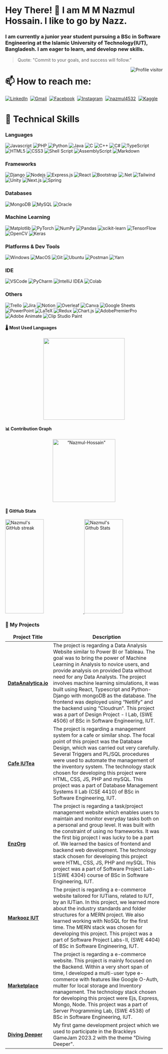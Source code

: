 # Hey There! 👋 I am M M Nazmul Hossain. I like to go by Nazz. 

### I am currently a junior year student pursuing a BSc in Software Engineering at the Islamic University of Technology(IUT), Bangladesh. I am eager to learn, and develop new skills.

> Quote: "Commit to your goals, and success will follow.”

<a href="https://komarev.com/ghpvc/?username=nazmul4532">
  <img align="right" src="https://komarev.com/ghpvc/?username=nazmul4532&label=Visitors&color=0e75b6&style=flat" alt="Profile visitor" />
</a>

# 📫 How to reach me: 
<a href="https://www.linkedin.com/in/nazmul-hossain-165642250/"><img src="https://img.shields.io/badge/linkedin-%230077B5.svg?&style=for-the-badge&logo=linkedin&logoColor=white" alt="LinkedIn" /></a>&nbsp;
<a href="mailto:nazmulhossain@iut-dhaka.edu?subject=Hello%20Nazmul"><img src="https://img.shields.io/badge/gmail-%23D14836.svg?&style=for-the-badge&logo=gmail&logoColor=white" alt="Gmail"/></a>&nbsp;
<a href="https://www.facebook.com/nazmul4532/"><img src="https://img.shields.io/badge/Facebook-%231877F2.svg?style=for-the-badge&logo=Facebook&logoColor=white" alt="Facebook"/></a>&nbsp;
<a href="https://www.instagram.com/nazmul4532"><img src="https://img.shields.io/badge/Instagram-%23E4405F?style=for-the-badge&logo=instagram&logoColor=white" alt="Instagram" /></a>&nbsp;
<a href="https://codeforces.com/profile/nazmul4532" target="_blank"><img src="https://img.shields.io/badge/codeforces-f7c946?&style=for-the-badge&logo=codeforces&logoColor=black" alt="nazmul4532"  /></a>&nbsp;
<a href="https://www.kaggle.com/nazmul4532"><img src="https://img.shields.io/badge/Kaggle-20BEFF?style=for-the-badge&logo=kaggle&logoColor=white" alt="Kaggle" /></a>&nbsp;
<!--<a href="https://leetcode.com/Nazmul4532" target="_blank"><img src="https://img.shields.io/badge/leetcode-a2842e?&style=for-the-badge&logo=leetcode&logoColor=white" alt="nazmul4532"  /></a>&nbsp;-->

# :briefcase: Technical Skills

### Languages
![Javascript](https://img.shields.io/badge/JavaScript-F7DF1E?style=for-the-badge&logo=javascript&logoColor=black)
![PHP](https://img.shields.io/badge/PHP-777BB4?style=for-the-badge&logo=php&logoColor=white)
![Python](https://img.shields.io/badge/Python-3776AB?style=for-the-badge&logo=python&logoColor=white)
![Java](https://img.shields.io/badge/Java-D88736?style=for-the-badge&logo=openjdk&logoColor=black)
![C](https://img.shields.io/badge/C-00599C?style=for-the-badge&logo=c&logoColor=white)
![C++](https://img.shields.io/badge/C%2B%2B-00599C?style=for-the-badge&logo=c%2B%2B&logoColor=white)
![C#](https://img.shields.io/badge/c%23-%23239120.svg?style=for-the-badge&logo=csharp&logoColor=white)
![TypeScript](https://img.shields.io/badge/TypeScript-3178C6?style=for-the-badge&logo=typescript&logoColor=white)
![HTML5](https://img.shields.io/badge/html5-%23E34F26.svg?style=for-the-badge&logo=html5&logoColor=white)
![CSS3](https://img.shields.io/badge/CSS3-1572B6?style=for-the-badge&logo=css3&logoColor=white)
![Shell Script](https://img.shields.io/badge/shell_script-%23121011.svg?style=for-the-badge&logo=gnu-bash&logoColor=white)
![AssemblyScript](https://img.shields.io/badge/assembly%20script-%23000000.svg?style=for-the-badge&logo=assemblyscript&logoColor=white)
![Markdown](https://img.shields.io/badge/markdown-%23000000.svg?style=for-the-badge&logo=markdown&logoColor=white)




### Frameworks
![Django](https://img.shields.io/badge/Django-092E20?style=for-the-badge&logo=django&logoColor=white)
![Nodejs](https://img.shields.io/badge/Nodejs-3C873A?style=for-the-badge&labelColor=black&logo=node.js&logoColor=3C873A)
![Express.js](https://img.shields.io/badge/Express.js-122658?style=for-the-badge&logo=express&logoColor=white)
![React](https://img.shields.io/badge/-React-61DBFB?style=for-the-badge&labelColor=black&logo=react&logoColor=61DBFB)
![Bootstrap](https://img.shields.io/badge/Bootstrap-563D7C?style=for-the-badge&logo=bootstrap&logoColor=white)
![.Net](https://img.shields.io/badge/.NET-5C2D91?style=for-the-badge&logo=.net&logoColor=white)
![Tailwind](https://img.shields.io/badge/Tailwind_CSS-092749?style=for-the-badge&logo=tailwindcss&logoColor=06B6D4&labelColor=000000)
![Unity](https://img.shields.io/badge/Unity-585A5F?style=for-the-badge&logo=unity&logoColor=white)
![Next.js](https://img.shields.io/badge/next.js-000000?style=for-the-badge&logo=nextdotjs&logoColor=white)
![Spring](https://img.shields.io/badge/Spring-6DB33F?style=for-the-badge&logo=spring&logoColor=white)


### Databases
![MongoDB](https://img.shields.io/badge/MongoDB-4EA94B?style=for-the-badge&logo=mongodb&logoColor=white)
![MySQL](https://img.shields.io/badge/MySQL-E1B943?style=for-the-badge&logo=mysql&logoColor=black)
![Oracle](https://img.shields.io/badge/Oracle-F80000?style=for-the-badge&logo=oracle&logoColor=black)


### Machine Learning

![Matplotlib](https://img.shields.io/badge/Matplotlib-%23ffffff.svg?style=for-the-badge&logo=Matplotlib&logoColor=black)
![PyTorch](https://img.shields.io/badge/PyTorch-EE4C2C?style=for-the-badge&logo=pytorch&logoColor=white)
![NumPy](https://img.shields.io/badge/numpy-%23013243.svg?style=for-the-badge&logo=numpy&logoColor=white)
![Pandas](https://img.shields.io/badge/pandas-%23150458.svg?style=for-the-badge&logo=pandas&logoColor=white)
![scikit-learn](https://img.shields.io/badge/scikit--learn-%23F7931E.svg?style=for-the-badge&logo=scikit-learn&logoColor=white)
![TensorFlow](https://img.shields.io/badge/TensorFlow-%23FF6F00.svg?style=for-the-badge&logo=TensorFlow&logoColor=white)
![OpenCV](https://img.shields.io/badge/opencv-%23white.svg?style=for-the-badge&logo=opencv&logoColor=white)
![Keras](https://img.shields.io/badge/Keras-%23D00000.svg?style=for-the-badge&logo=Keras&logoColor=white)



### Platforms & Dev Tools
![Windows](https://img.shields.io/badge/Windows-0078D6?style=for-the-badge&logo=windows&logoColor=white)
![MacOS](https://img.shields.io/badge/MacOS-000000?style=for-the-badge&logo=apple&logoColor=white)
![Git](https://img.shields.io/badge/Git-F05032?style=for-the-badge&logo=git&logoColor=white)
![Ubuntu](https://img.shields.io/badge/Ubuntu-E95420?style=for-the-badge&logo=ubuntu&logoColor=white)
![Postman](https://img.shields.io/badge/Postman-FF6C37?style=for-the-badge&logo=postman&logoColor=white)
![Yarn](https://img.shields.io/badge/yarn-%232C8EBB.svg?style=for-the-badge&logo=yarn&logoColor=white)


### IDE
![VSCode](https://img.shields.io/badge/Visual_Studio-0078d7?style=for-the-badge&logo=visual%20studio&logoColor=white)
![PyCharm](https://img.shields.io/badge/pycharm-143?style=for-the-badge&logo=pycharm&logoColor=black&color=black&labelColor=green)
![IntelliJ IDEA](https://img.shields.io/badge/IntelliJIDEA-000000.svg?style=for-the-badge&logo=intellij-idea&logoColor=white)
![Colab](https://img.shields.io/badge/Colab-F9AB00?style=for-the-badge&logo=googlecolab&color=525252)


### Others
![Trello](https://img.shields.io/badge/Trello-0052CC?style=for-the-badge&logo=trello&logoColor=white)
![Jira](https://img.shields.io/badge/Jira-0052CC?style=for-the-badge&logo=Jira&logoColor=white)
![Notion](https://img.shields.io/badge/Notion-000000?style=for-the-badge&logo=notion&logoColor=white)
![Overleaf](https://img.shields.io/badge/Overleaf-47A141?style=for-the-badge&logo=Overleaf&logoColor=white)
![Canva](https://img.shields.io/badge/Canva-%2300C4CC.svg?style=for-the-badge&logo=Canva&logoColor=white)
![Google Sheets](https://img.shields.io/badge/Google%20Sheets-34A853?style=for-the-badge&logo=google%20sheets&logoColor=white)
![PowerPoint](https://img.shields.io/badge/PowerPoint-B7472A?style=for-the-badge&logo=microsoft%20powerpoint&logoColor=white)
![LaTeX](https://img.shields.io/badge/LaTeX-008080?style=for-the-badge&logo=latex&logoColor=white)
![Redux](https://img.shields.io/badge/Redux-764ABC?style=for-the-badge&logo=redux&logoColor=white)
![Chart.js](https://img.shields.io/badge/Chart.js-FF6384?style=for-the-badge&logo=chart-dot-js&logoColor=white)
![AdobePremierPro](https://img.shields.io/badge/Adobe%20Premiere%20Pro-9999FF?style=for-the-badge&logo=Adobe%20Premiere%20Pro&logoColor=white)
![Adobe Animate](https://img.shields.io/badge/Adobe_Animate-FF0000?style=for-the-badge&logo=adobe&logoColor=white)
![Clip Studio Paint](https://img.shields.io/badge/Clip_Studio_Paint-22343C?style=for-the-badge&logo=clip-studio-paint&logoColor=white)



<!--# Top Repositories
[![DataAnalytica.io](https://github-readme-stats.vercel.app/api/pin/?username=nazmul4532&repo=DataAnalytica.io&theme=blueberry)](https://github.com/nazmul4532/DataAnalytica.io)
[![MarkoozIUT](https://github-readme-stats.vercel.app/api/pin/?username=nazmul4532&repo=Markooz-IUT&theme=blueberry)](https://github.com/nazmul4532/Markooz-IUT)
[![Cafe-IUTea](https://github-readme-stats.vercel.app/api/pin/?username=nazmul4532&repo=Cafe-IUTea&theme=blueberry)](https://github.com/nazmul4532/Cafe-IUTea)
[![EnzOrg](https://github-readme-stats.vercel.app/api/pin/?username=nazmul4532&repo=EnzOrg&theme=blueberry)](https://github.com/nazmul4532/EnzOrg)
-->
#### 🌡️ Most Used Languages
<div align="center">
  <a href="https://github.com/anuraghazra/github-readme-stats">
    <img src="https://denvercoder1-github-readme-stats.vercel.app/api/top-langs/?username=nazmul4532&langs_count=10&layout=compact&theme=blueberry&custom_title=Nazmul's%20Most%20Used%20Languages&border_color=6281A7" height="260px"/>

  </a>
</div>

#### 📊 Contribution Graph
<p align="center"><img height="200em" src="https://github-profile-summary-cards.vercel.app/api/cards/profile-details?username=nazmul4532&theme=blueberry&border_color=FFFFFF" alt=“Nazmul-Hossain" align = "center"/></p>


#### 🤖 GitHub Stats
<a> 
  <a href="https://github.com/nazmul4532">
    <img src="https://github-readme-streak-stats.herokuapp.com/?user=nazmul4532&theme=blueberry&border_color=6281A7&background=0D1117&title_color=8BB9DD&icon_color=86BBD8&text_color=9EBAC7" alt="Nazmul's GitHub streak" height="300px" width="49.5%"/>
  </a>
  <a href="https://github.com/nazmul4532"><img alt="Nazmul's Github Stats" src="https://github-readme-stats.vercel.app/api?username=nazmul4532&show_icons=true&count_private=true&show=prs_merged&theme=blueberry&border_color=FFFFFF&bg_color=0D1117&hide=contribs&text_color=00D8A8&icon_color=00D8A8" height="300px" width="49.5%"/></a>    
</a>

### 🔭 My Projects
<table>
  <thead align="center">
    <tr>
      <td><b>Project Title</b></td>
      <td><b>Description</b></td>
    </tr>
  </thead>
  <tbody>
<tr>
      <td><a href="https://github.com/nazmul4532/SWE_4506_Design_Project_I_Development" rel="nofollow"><strong>DataAnalytica.io</strong></a></td>
      <td>The project is regarding a Data Analysis Website similar to Power BI or Tableau. The goal was to bring the power of Machine Learning in Analysis to novice users, and provide analysis on provided Data without need for any Data Analysts. The project involves machine learning simulations, it was built using React, Typescript and Python-Django with mongoDB as the database. The frontend was deployed using “Netlify" and the backend using “Cloudrun”. This project was a part of Design Project - I Lab, (SWE 4506) of BSc in Software Engineering, IUT.
</td>
</tr>
<tr>
      <td><a href="https://github.com/nazmul4532/Cafe-IUTea" rel=“nofollow"><strong>Cafe IUTea</strong></a></td>
      <td>The project is regarding a management system for a cafe or similar shop. The focal point of this project was the Database Design, which was carried out very carefully. Several Triggers and PL/SQL procedures were used to automate the management of the inventory system. The technology stack chosen for developing this project were HTML, CSS, JS, PHP and mySQL. This project was a part of Database Management Systems II Lab (CSE 4410) of BSc in Software Engineering, IUT.</td>
</tr>
  <tr>
      <td><a href="https://github.com/nazmul4532/EnzOrg" rel="nofollow"><strong>EnzOrg</strong></a></td>
      <td>The project is regarding a task/project management website which enables users to maintain and monitor everyday tasks both on a personal and group level. It was built with the constraint of using no frameworks. It was the first big project I was lucky to be a part of. We learned the basics of frontend and backend web development. The technology stack chosen for developing this project were HTML, CSS, JS, PHP and mySQL. This project was a part of Software Project Lab-1(SWE 4304) course of BSc in Software Engineering, IUT.</td>
    </tr>
 <tr>
      <td><a href="https://github.com/nazmul4532/Markooz-IUT" rel=“nofollow"><strong>Markooz IUT</strong></a></td>
      <td>The project is regarding a e-commerce website tailored for IUTians, related to IUT, by an IUTian. In this project, we learned more about the industry standards and folder structures for a MERN project. We also learned working with NoSQL for the first time. The MERN stack was chosen for developing this project. This project was a part of Software Project Labs-II, (SWE 4404) of BSc in Software Engineering, IUT.</td>
    </tr>
    <tr>
      <td><a href="https://github.com/nazmul4532/Server-Programming-Project" rel=“nofollow"><strong>Marketplace</strong></a></td>
      <td>The project is regarding a e-commerce website. This project is mainly focused on the Backend. Within a very short span of time, I developed a multi-user type e-commerce with features like Google O-Auth, multer for local storage and Inventory management. The technology stack chosen for developing this project were Ejs, Express, Mongo, Node. This project was a part of Server Programming Lab, (SWE 4538) of BSc in Software Engineering, IUT.</td>
    </tr>
    <tr>
      <td><a href="https://github.com/Dihan141/brackeys-game-jam-2023.2" rel="nofollow"><strong>Diving Deeper</strong></a></td>
      <td>My first game development project which we used to participate in the Brackleys GameJam 2023.2 with the theme "Diving Deeper".</td>
    </tr>
</tbody>
</table>
